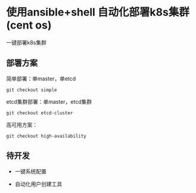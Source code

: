 # 使用ansible+shell 自动化部署k8s集群(cent os)

一键部署k8s集群

## 部署方案

简单部署：单master，单etcd

```
git checkout simple
```

etcd集群部署：单master，etcd集群

```
git checkout etcd-cluster
```

高可用方案：

```
git checkout high-availability
```

## 待开发

- 一键系统配置

- 自动化用户创建工具
